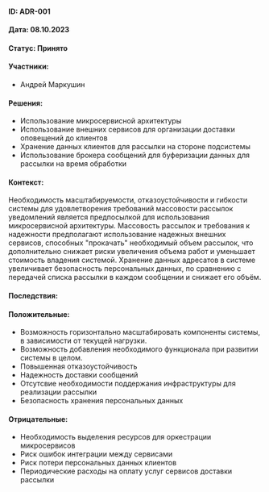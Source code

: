#### ID: ADR-001

#### Дата: 08.10.2023

#### Статус: Принято

#### Участники:

* Андрей Маркушин

#### Решения:

* Использование микросервисной архитектуры
* Использование внешних сервисов для организации доставки оповещений до клиентов
* Хранение данных клиентов для рассылки на стороне подсистемы
* Использование брокера сообщений для буферизации данных для рассылки на время обработки

#### Контекст:

Необходимость масштабируемости, отказоустойчивости и гибкости системы для удовлетворения требований массовости рассылок уведомлений является предпосылкой для использования микросервисной архитектуры. Массовость рассылок и требования к надежности предполагают использование надежных внешних сервисов, способных "прокачать" необходимый объем рассылок, что дополнительно снижает риски увеличения объема работ и уменьшает стоимость владения системой. Хранение данных адресатов в системе увеличивает безопасность персональных данных, по сравнению с передачей списка рассылки в каждом сообщении и снижает его объём. 

#### Последствия:

#### Положительные:

* Возможность горизонтально масштабировать компоненты системы, в зависимости от текущей нагрузки. 
* Возможность добавления необходимого функционала при развитии системы в целом. 
* Повышенная отказоустойчивость
* Надежность доставки сообщений
* Отсутсвие необходимости поддержания инфраструктуры для реализации рассылки
* Безопасность хранения персональных данных


#### Отрицательные:

* Необходимость выделения ресурсов для оркестрации микросервисов
* Риск ошибок интеграции между сервисами
* Риск потери персональных данных клиентов
* Периодические расходы на оплату услуг сервисов доставки рассылки
